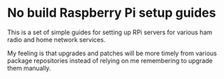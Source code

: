 # No build Raspberry Pi setup guides

This is a set of simple guides for setting up RPi servers for various ham radio and home network services.

My feeling is that upgrades and patches will be more timely from various package repositories instead of relying on me remembering to upgrade them manually.

